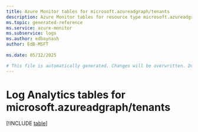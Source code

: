 ```yaml
---
title: Azure Monitor tables for microsoft.azureadgraph/tenants
description: Azure Monitor tables for resource type microsoft.azureadgraph/tenants
ms.topic: generated-reference
ms.service: azure-monitor
ms.subservice: logs
ms.author: edbaynash
author: EdB-MSFT
   
ms.date: 05/12/2025

# This file is automatically generated. Changes will be overwritten. Do not change this file directly.
---
```


# Log Analytics tables for microsoft.azureadgraph/tenants  

[!INCLUDE [table](~/reusable-content/ce-skilling/azure/includes/azure-monitor/reference/tables/microsoft-azureadgraph_tenants-include.md)]

